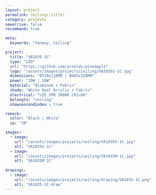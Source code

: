 ```yaml
---
layout: project
permalink: ceiling/:title/
category: projects
newarrive: false
recommand: true

meta:
  keywords: "Vaneey, Ceiling"

project:
  title: "VA1035-1C"
  type: "LED"
  url: "https://github.com/arnolds/pineapple"
  logo: "/assets/images/projects/ceiling/VA1035S-1C.jpg"
  dimensions: "Ø320x110MM | Ø485x160MM"
  power: "20W | 30W" 
  material: "Aluminum + Fabric"
  shade: "White Opal Acrylic + Fabric"
  electrical: "LED SMD 3000K CRI>80"
  belongto: "ceiling"
  showsencondindex : true

remark:
  color: "Black | White"
  ip: "20"

images:
  - image:
    url: "/assets/images/projects/ceiling/VA1035S-1C.jpg"
    alt: "VA1035S-1C"
  - image:
    url: "/assets/images/projects/ceiling/VA1035M-1C.jpg"
    alt: "VA1035M-1C"
    
drawings:
  - image:
    url: "/assets/images/projects/ceiling/drawing/VA1035-1C.png"
    alt: "VA1035-1C-draw"
---
```

